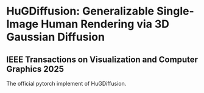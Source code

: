 # HuGDiffusion: Generalizable Single-Image Human Rendering via 3D Gaussian Diffusion  
## IEEE Transactions on Visualization and Computer Graphics 2025

The official pytorch implement of HuGDiffusion.
